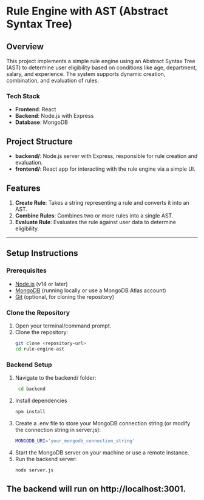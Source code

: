 # Rule Engine with AST (Abstract Syntax Tree)

## Overview
This project implements a simple rule engine using an Abstract Syntax Tree (AST) to determine user eligibility based on conditions like age, department, salary, and experience. The system supports dynamic creation, combination, and evaluation of rules.

### Tech Stack
- **Frontend**: React
- **Backend**: Node.js with Express
- **Database**: MongoDB

## Project Structure
- **backend/**: Node.js server with Express, responsible for rule creation and evaluation.
- **frontend/**: React app for interacting with the rule engine via a simple UI.

## Features
1. **Create Rule**: Takes a string representing a rule and converts it into an AST.
2. **Combine Rules**: Combines two or more rules into a single AST.
3. **Evaluate Rule**: Evaluates the rule against user data to determine eligibility.

---

## Setup Instructions

### Prerequisites
- [Node.js](https://nodejs.org/) (v14 or later)
- [MongoDB](https://www.mongodb.com/try/download/community) (running locally or use a MongoDB Atlas account)
- [Git](https://git-scm.com/downloads) (optional, for cloning the repository)

### Clone the Repository
1. Open your terminal/command prompt.
2. Clone the repository:
   ```bash
   git clone <repository-url>
   cd rule-engine-ast

### Backend Setup
1. Navigate to the backend/ folder:
   ```bash
    cd backend
2. Install dependencies
   ```bash 
   npm install
3. Create a .env file to store your MongoDB connection string (or modify the connection string in server.js):
   ```bash
   MONGODB_URI='your_mongodb_connection_string'
4. Start the MongoDB server on your machine or use a remote instance.
5. Run the backend server:
   ```bash
   node server.js

## The backend will run on http://localhost:3001. ##




